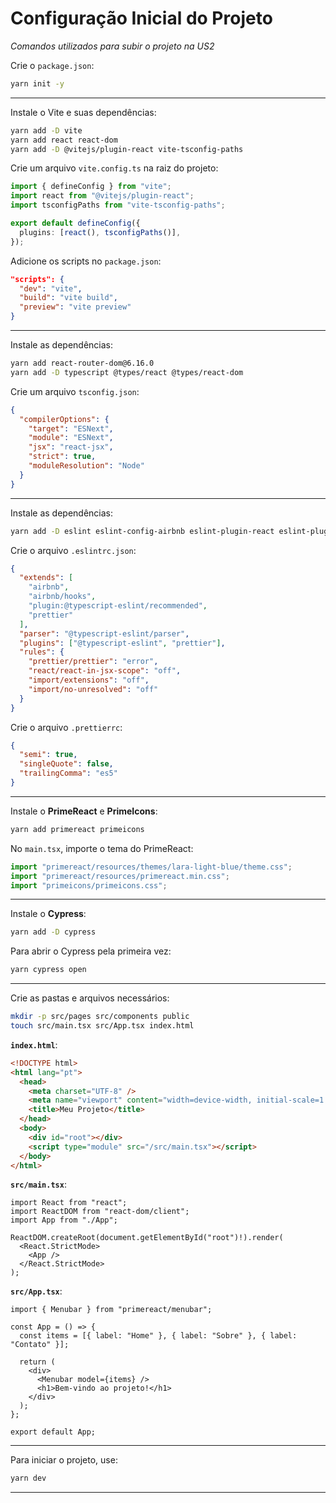 # **Configuração Inicial do Projeto**

*Comandos utilizados para subir o projeto na US2*

Crie o `package.json`:

```sh
yarn init -y
```

---

Instale o Vite e suas dependências:

```sh
yarn add -D vite
yarn add react react-dom
yarn add -D @vitejs/plugin-react vite-tsconfig-paths
```

Crie um arquivo `vite.config.ts` na raiz do projeto:

```ts
import { defineConfig } from "vite";
import react from "@vitejs/plugin-react";
import tsconfigPaths from "vite-tsconfig-paths";

export default defineConfig({
  plugins: [react(), tsconfigPaths()],
});
```

Adicione os scripts no `package.json`:

```json
"scripts": {
  "dev": "vite",
  "build": "vite build",
  "preview": "vite preview"
}
```

---

Instale as dependências:

```sh
yarn add react-router-dom@6.16.0
yarn add -D typescript @types/react @types/react-dom
```

Crie um arquivo `tsconfig.json`:

```json
{
  "compilerOptions": {
    "target": "ESNext",
    "module": "ESNext",
    "jsx": "react-jsx",
    "strict": true,
    "moduleResolution": "Node"
  }
}
```

---

Instale as dependências:

```sh
yarn add -D eslint eslint-config-airbnb eslint-plugin-react eslint-plugin-react-hooks eslint-plugin-jsx-a11y eslint-plugin-import @typescript-eslint/parser @typescript-eslint/eslint-plugin eslint-config-prettier eslint-plugin-prettier
```

Crie o arquivo `.eslintrc.json`:

```json
{
  "extends": [
    "airbnb",
    "airbnb/hooks",
    "plugin:@typescript-eslint/recommended",
    "prettier"
  ],
  "parser": "@typescript-eslint/parser",
  "plugins": ["@typescript-eslint", "prettier"],
  "rules": {
    "prettier/prettier": "error",
    "react/react-in-jsx-scope": "off",
    "import/extensions": "off",
    "import/no-unresolved": "off"
  }
}
```

Crie o arquivo `.prettierrc`:

```json
{
  "semi": true,
  "singleQuote": false,
  "trailingComma": "es5"
}
```

---

Instale o **PrimeReact** e **PrimeIcons**:

```sh
yarn add primereact primeicons
```

No `main.tsx`, importe o tema do PrimeReact:

```ts
import "primereact/resources/themes/lara-light-blue/theme.css";
import "primereact/resources/primereact.min.css";
import "primeicons/primeicons.css";
```

---

Instale o **Cypress**:

```sh
yarn add -D cypress
```

Para abrir o Cypress pela primeira vez:

```sh
yarn cypress open
```

---

Crie as pastas e arquivos necessários:

```sh
mkdir -p src/pages src/components public
touch src/main.tsx src/App.tsx index.html
```

**`index.html`**:

```html
<!DOCTYPE html>
<html lang="pt">
  <head>
    <meta charset="UTF-8" />
    <meta name="viewport" content="width=device-width, initial-scale=1.0" />
    <title>Meu Projeto</title>
  </head>
  <body>
    <div id="root"></div>
    <script type="module" src="/src/main.tsx"></script>
  </body>
</html>
```

**`src/main.tsx`**:

```tsx
import React from "react";
import ReactDOM from "react-dom/client";
import App from "./App";

ReactDOM.createRoot(document.getElementById("root")!).render(
  <React.StrictMode>
    <App />
  </React.StrictMode>
);
```

**`src/App.tsx`**:

```tsx
import { Menubar } from "primereact/menubar";

const App = () => {
  const items = [{ label: "Home" }, { label: "Sobre" }, { label: "Contato" }];

  return (
    <div>
      <Menubar model={items} />
      <h1>Bem-vindo ao projeto!</h1>
    </div>
  );
};

export default App;
```

---

Para iniciar o projeto, use:

```sh
yarn dev
```

---
